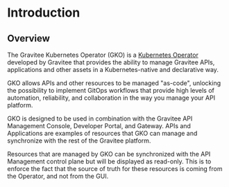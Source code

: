 # Introduction

## Overview

The Gravitee Kubernetes Operator (GKO) is a [Kubernetes Operator](https://kubernetes.io/docs/concepts/extend-kubernetes/operator/) developed by Gravitee that provides the ability to manage Gravitee APIs, applications and other assets in a Kubernetes-native and declarative way.&#x20;

GKO allows APIs and other resources to be managed "as-code", unlocking the possibility to implement GitOps workflows that provide high levels of automation, reliability, and collaboration in the way you manage your API platform.

GKO is designed to be used in combination with the Gravitee API Management Console, Developer Portal, and Gateway. APIs and Applications are examples of resources that GKO can manage and synchronize with the rest of the Gravitee platform.

Resources that are managed by GKO can be synchronized with the API Management control plane but will be displayed as read-only. This is to enforce the fact that the source of truth for these resources is coming from the Operator, and not from the GUI.&#x20;
